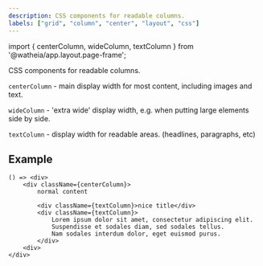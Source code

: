 ```yaml
---
description: CSS components for readable columns.
labels: ["grid", "column", "center", "layout", "css"]
---
```


import { centerColumn, wideColumn, textColumn } from '@watheia/app.layout.page-frame';

CSS components for readable columns.

`centerColumn` - main display width for most content, including images and text.

`wideColumn` - 'extra wide' display width, e.g. when putting large elements side by side.

`textColumn` - display width for readable areas. (headlines, paragraphs, etc)

## Example

```tsx live=true
() => <div>
	<div className={centerColumn}>
		normal content

		<div className={textColumn}>nice title</div>
		<div className={textColumn}>
			Lorem ipsum dolor sit amet, consectetur adipiscing elit.
			Suspendisse et sodales diam, sed sodales tellus.
			Nam sodales interdum dolor, eget euismod purus.
		</div>
	<div>
</div>
```
